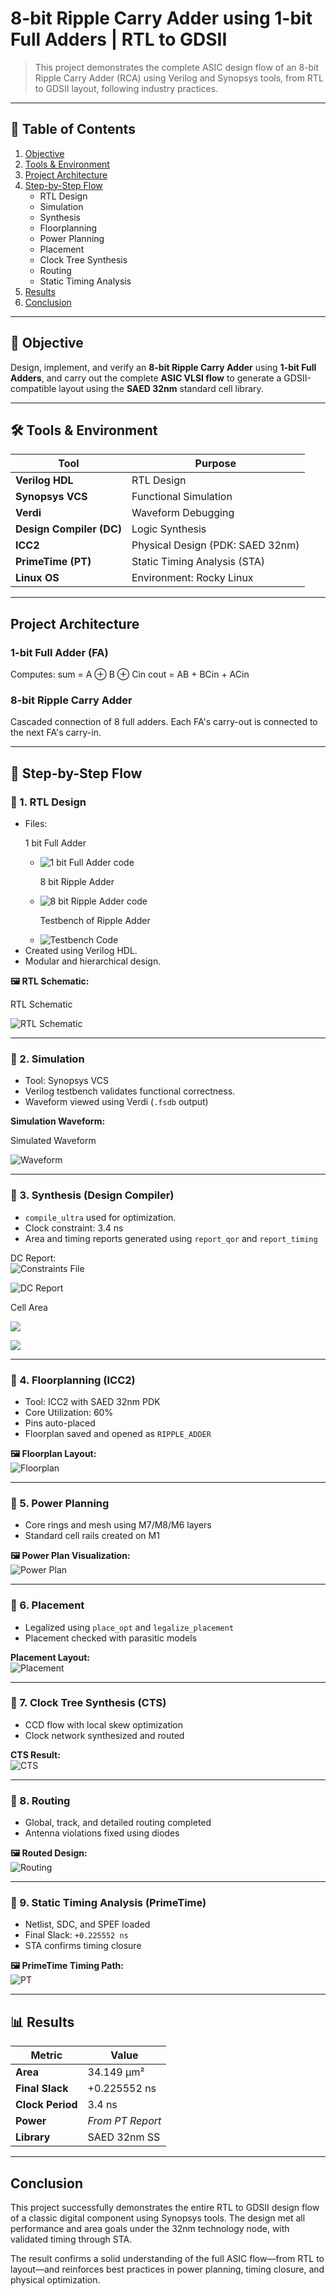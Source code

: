 # 8-bit Ripple Carry Adder using 1-bit Full Adders | RTL to GDSII

> This project demonstrates the complete ASIC design flow of an 8-bit Ripple Carry Adder (RCA) using Verilog and Synopsys tools, from RTL to GDSII layout, following industry practices.

---

## 📌 Table of Contents

1. [Objective](#objective)
2. [Tools & Environment](#tools--environment)
3. [Project Architecture](#project-architecture)
4. [Step-by-Step Flow](#step-by-step-flow)
    - RTL Design
    - Simulation
    - Synthesis
    - Floorplanning
    - Power Planning
    - Placement
    - Clock Tree Synthesis
    - Routing
    - Static Timing Analysis
5. [Results](#results)
6. [Conclusion](#conclusion)

---

## 🎯 Objective

Design, implement, and verify an **8-bit Ripple Carry Adder** using **1-bit Full Adders**, and carry out the complete **ASIC VLSI flow** to generate a GDSII-compatible layout using the **SAED 32nm** standard cell library.

---

## 🛠️ Tools & Environment

| Tool             | Purpose                         |
|------------------|----------------------------------|
| **Verilog HDL**  | RTL Design                      |
| **Synopsys VCS** | Functional Simulation           |
| **Verdi**        | Waveform Debugging              |
| **Design Compiler (DC)** | Logic Synthesis        |
| **ICC2**         | Physical Design (PDK: SAED 32nm)|
| **PrimeTime (PT)**| Static Timing Analysis (STA)   |
| **Linux OS**     | Environment: Rocky Linux        |


---

## Project Architecture

### 1-bit Full Adder (FA)
Computes:
sum = A ⊕ B ⊕ Cin
cout = AB + BCin + ACin

### 8-bit Ripple Carry Adder
Cascaded connection of 8 full adders. Each FA's carry-out is connected to the next FA's carry-in.

---

## 🚀 Step-by-Step Flow

### 🔹 1. RTL Design

- Files: <p>1 bit Full Adder <p>
  - ![1 bit Full Adder code](images/full_adder.png)<p> 8 bit Ripple Adder <p>
  - ![8 bit Ripple Adder code](images/ripple_adder.png)<p> Testbench of Ripple Adder <p>
  - ![Testbench Code](images/tb_ripple_adder.png) 
- Created using Verilog HDL.
- Modular and hierarchical design.

**🖼️ RTL Schematic:** <p> RTL Schematic <p> 
![RTL Schematic](images/rtl_schematic.jpeg)

---

### 🔹 2. Simulation

- Tool: Synopsys VCS
- Verilog testbench validates functional correctness.
- Waveform viewed using Verdi (`.fsdb` output)

**Simulation Waveform:**  <p> Simulated Waveform <p>
![Waveform](images/waveform.jpeg)

---

### 🔹 3. Synthesis (Design Compiler)

- `compile_ultra` used for optimization.
- Clock constraint: 3.4 ns
- Area and timing reports generated using `report_qor` and `report_timing`

 DC Report:  
![Constraints File](images/constraint.jpeg)<p>
![DC Report](images/dc_report.jpeg)<p> Cell Area <p>
![](images/dc_report_1.jpeg)<p>
![](images/dc_report_2.jpeg)<p>


---

### 🔹 4. Floorplanning (ICC2)

- Tool: ICC2 with SAED 32nm PDK
- Core Utilization: 60%
- Pins auto-placed
- Floorplan saved and opened as `RIPPLE_ADDER`

**🖼️ Floorplan Layout:**  
![Floorplan](images/floorplan.png)

---

### 🔹 5. Power Planning

- Core rings and mesh using M7/M8/M6 layers
- Standard cell rails created on M1

**🖼️ Power Plan Visualization:**  
![Power Plan](images/power_plan.png)

---

### 🔹 6. Placement

- Legalized using `place_opt` and `legalize_placement`
- Placement checked with parasitic models

**Placement Layout:**  
![Placement](images/placement.png)

---

### 🔹 7. Clock Tree Synthesis (CTS)

- CCD flow with local skew optimization
- Clock network synthesized and routed

**CTS Result:**  
![CTS](images/cts.png)

---

### 🔹 8. Routing

- Global, track, and detailed routing completed
- Antenna violations fixed using diodes

**🖼️ Routed Design:**  
![Routing](images/routing.png)

---

### 🔹 9. Static Timing Analysis (PrimeTime)

- Netlist, SDC, and SPEF loaded
- Final Slack: `+0.225552 ns`
- STA confirms timing closure

**🖼️ PrimeTime Timing Path:**  
![PT](images/pt_gui.png)

---

## 📊 Results

| Metric           | Value             |
|------------------|------------------|
| **Area**         | 34.149 μm²        |
| **Final Slack**  | +0.225552 ns      |
| **Clock Period** | 3.4 ns            |
| **Power**        | *From PT Report*  |
| **Library**      | SAED 32nm SS      |

---

## Conclusion

This project successfully demonstrates the entire RTL to GDSII design flow of a classic digital component using Synopsys tools. The design met all performance and area goals under the 32nm technology node, with validated timing through STA.

The result confirms a solid understanding of the full ASIC flow—from RTL to layout—and reinforces best practices in power planning, timing closure, and physical optimization.


